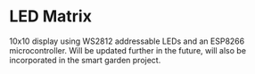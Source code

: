 # LED Matrix

10x10 display using WS2812 addressable LEDs and an ESP8266 microcontroller. Will be updated further in the future, will also be incorporated in the smart garden project.
